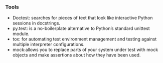 ---
---
### Tools
-   Doctest: searches for pieces of text that look like interactive Python sessions in docstrings.
-   py.test: is a no-boilerplate alternative to Python’s standard unittest module.
-   tox: for automating test environment management and testing against multiple interpreter configurations.
-   mock:allows you to replace parts of your system under test with mock objects and make assertions about how they have been used.
